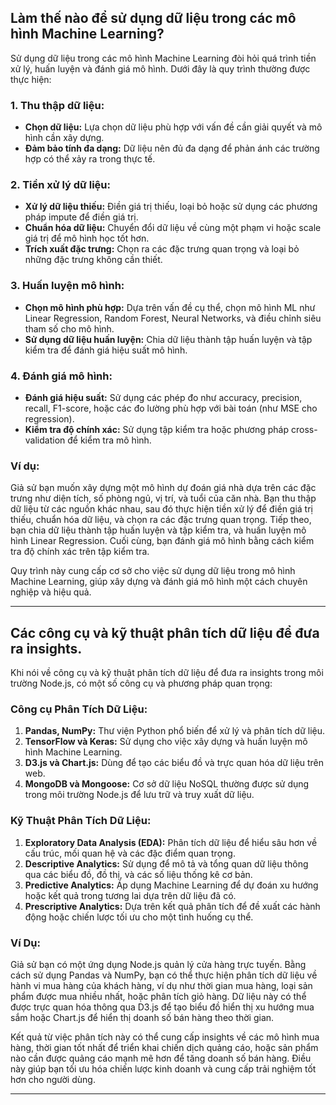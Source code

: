 ## Làm thế nào để sử dụng dữ liệu trong các mô hình Machine Learning?

Sử dụng dữ liệu trong các mô hình Machine Learning đòi hỏi quá trình tiền xử lý, huấn luyện và đánh giá mô hình. Dưới đây là quy trình thường được thực hiện:

### 1. Thu thập dữ liệu:

- **Chọn dữ liệu:** Lựa chọn dữ liệu phù hợp với vấn đề cần giải quyết và mô hình cần xây dựng.
- **Đảm bảo tính đa dạng:** Dữ liệu nên đủ đa dạng để phản ánh các trường hợp có thể xảy ra trong thực tế.

### 2. Tiền xử lý dữ liệu:

- **Xử lý dữ liệu thiếu:** Điền giá trị thiếu, loại bỏ hoặc sử dụng các phương pháp impute để điền giá trị.
- **Chuẩn hóa dữ liệu:** Chuyển đổi dữ liệu về cùng một phạm vi hoặc scale giá trị để mô hình học tốt hơn.
- **Trích xuất đặc trưng:** Chọn ra các đặc trưng quan trọng và loại bỏ những đặc trưng không cần thiết.

### 3. Huấn luyện mô hình:

- **Chọn mô hình phù hợp:** Dựa trên vấn đề cụ thể, chọn mô hình ML như Linear Regression, Random Forest, Neural Networks, và điều chỉnh siêu tham số cho mô hình.
- **Sử dụng dữ liệu huấn luyện:** Chia dữ liệu thành tập huấn luyện và tập kiểm tra để đánh giá hiệu suất mô hình.

### 4. Đánh giá mô hình:

- **Đánh giá hiệu suất:** Sử dụng các phép đo như accuracy, precision, recall, F1-score, hoặc các đo lường phù hợp với bài toán (như MSE cho regression).
- **Kiểm tra độ chính xác:** Sử dụng tập kiểm tra hoặc phương pháp cross-validation để kiểm tra mô hình.

### Ví dụ:

Giả sử bạn muốn xây dựng một mô hình dự đoán giá nhà dựa trên các đặc trưng như diện tích, số phòng ngủ, vị trí, và tuổi của căn nhà. Bạn thu thập dữ liệu từ các nguồn khác nhau, sau đó thực hiện tiền xử lý để điền giá trị thiếu, chuẩn hóa dữ liệu, và chọn ra các đặc trưng quan trọng. Tiếp theo, bạn chia dữ liệu thành tập huấn luyện và tập kiểm tra, và huấn luyện mô hình Linear Regression. Cuối cùng, bạn đánh giá mô hình bằng cách kiểm tra độ chính xác trên tập kiểm tra.

Quy trình này cung cấp cơ sở cho việc sử dụng dữ liệu trong mô hình Machine Learning, giúp xây dựng và đánh giá mô hình một cách chuyên nghiệp và hiệu quả.

---

## Các công cụ và kỹ thuật phân tích dữ liệu để đưa ra insights.

Khi nói về công cụ và kỹ thuật phân tích dữ liệu để đưa ra insights trong môi trường Node.js, có một số công cụ và phương pháp quan trọng:

### Công cụ Phân Tích Dữ Liệu:

1. **Pandas, NumPy:** Thư viện Python phổ biến để xử lý và phân tích dữ liệu.
2. **TensorFlow và Keras:** Sử dụng cho việc xây dựng và huấn luyện mô hình Machine Learning.
3. **D3.js và Chart.js:** Dùng để tạo các biểu đồ và trực quan hóa dữ liệu trên web.
4. **MongoDB và Mongoose:** Cơ sở dữ liệu NoSQL thường được sử dụng trong môi trường Node.js để lưu trữ và truy xuất dữ liệu.

### Kỹ Thuật Phân Tích Dữ Liệu:

1. **Exploratory Data Analysis (EDA):** Phân tích dữ liệu để hiểu sâu hơn về cấu trúc, mối quan hệ và các đặc điểm quan trọng.
2. **Descriptive Analytics:** Sử dụng để mô tả và tổng quan dữ liệu thông qua các biểu đồ, đồ thị, và các số liệu thống kê cơ bản.
3. **Predictive Analytics:** Áp dụng Machine Learning để dự đoán xu hướng hoặc kết quả trong tương lai dựa trên dữ liệu đã có.
4. **Prescriptive Analytics:** Dựa trên kết quả phân tích để đề xuất các hành động hoặc chiến lược tối ưu cho một tình huống cụ thể.

### Ví Dụ:

Giả sử bạn có một ứng dụng Node.js quản lý cửa hàng trực tuyến. Bằng cách sử dụng Pandas và NumPy, bạn có thể thực hiện phân tích dữ liệu về hành vi mua hàng của khách hàng, ví dụ như thời gian mua hàng, loại sản phẩm được mua nhiều nhất, hoặc phân tích giỏ hàng. Dữ liệu này có thể được trực quan hóa thông qua D3.js để tạo biểu đồ hiển thị xu hướng mua sắm hoặc Chart.js để hiển thị doanh số bán hàng theo thời gian.

Kết quả từ việc phân tích này có thể cung cấp insights về các mô hình mua hàng, thời gian tốt nhất để triển khai chiến dịch quảng cáo, hoặc sản phẩm nào cần được quảng cáo mạnh mẽ hơn để tăng doanh số bán hàng. Điều này giúp bạn tối ưu hóa chiến lược kinh doanh và cung cấp trải nghiệm tốt hơn cho người dùng.

---

